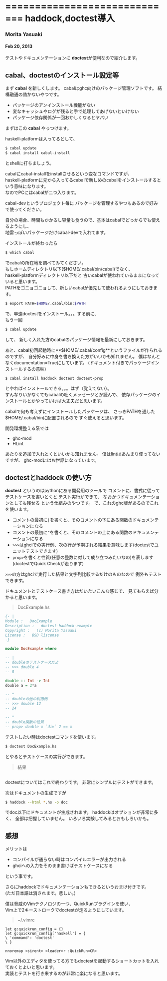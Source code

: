 =============================
haddock,doctest導入
=============================

### Morita Yasuaki
#### Feb 20, 2013

テストやドキュメンテーションに
**doctest**が便利なので紹介します。

cabal、doctestのインストール設定等
---------------------------------

まず **cabal** を新しくします。
cabalはghc向けのパッケージ管理ソフトです。
結構融通の効かないやつです。

+ パッケージのアンインストール機能がない
+ 変なキャッシュやログが残ると手で処理してあげないといけない
+ パッケージ依存関係が一回おかしくなるとヤバい


まずはこの **cabal** やっつけます。

haskell-platformは入ってるとして、

```bash
$ cabal update
$ cabal install cabal-install
```

とshellに打ちましょう。

cabalにcabal-installをinstallさせるという変なコマンドですが、  
haskell-platformに元から入ってるcabalで新しめのcabalをインストールするという意味になります。  
なのでPCにはcabalが二つ入ります。

cabal-devというプロジェクト毎に
パッケージを管理するやつもあるので好みで使ってください。

自分の場合、時間もかかるし容量も食うので、基本はcabalでどっからでも使えるようにし、  
地雷っぽいパッケージだけcabal-devで入れてます。

インストールが終わったら

```bash
$ which cabal
```

でcabalの所在地を調べてみてください。  
もしホームディレクトリ以下($HOME/.cabal/bin/cabal)でなく、  
haskell-platformディレクトリ以下だと
古いcabalが使われているままになっていると思います。  
PATHをゴニョゴニョして、新しいcabalが優先して使われるようにしておきます。

```bash
$ export PATH=$HOME/.cabal/bin:$PATH
```


で、早速doctestをインストール。。。する前に、  
もう一回

```bash
$ cabal update
```

して、
新しく入れた方のcabalのパッケージ情報を最新にしておきます。


あと、cabal初回起動時に**$HOME/.cabal/config**というファイルが作られるのですが、
自分好みに中身を書き換えた方がいいかも知れません。
僕はなんとなくdocumentation=Trueにしています。
(ドキュメント付きでパッケージインストールするの意味)

```bash
$ cabal install haddock doctest doctest-prop
```

とやればインストールできる。。。はず（覚えてない）。  
すんなりいかなくてもcabalの吐くメッセージとか読んで、
依存パッケージのインストールとかやっていけば大丈夫だと思います。


cabalで何も考えずにインストールしたパッケージは、
さっきPATHを通した$HOME/.cabal/binに配置されるので
すぐ使えると思います。

開発環境整える系では

+ ghc-mod
+ HLint

あたりを追加で入れとくといいかも知れません。
僕はlintはあんまり使ってないですが、
ghc-modにはお世話になっています。

doctestとhaddock の使い方
-------------------------

**doctest** というのはpythonにある開発用のツールで
コメントに、書式に従ってテストケースを書いとくと
テスト実行ができて、
なおかつドキュメンテーションとしても残せる
という仕組みのやつです。
で、これのghc版があるのでこれを使います。


+ コメントの最初に`|`を書くと、そのコメントの下にある関数のドキュメンテーションになる
+ コメントの最初に`^`を書くと、そのコメントの上にある関数のドキュメンテーションになる
+ `>>>`はghciでの実行例、次の行が予期される結果を意味します(doctestでユニットテストできます)
+ `prop>`を書くと性質(任意の整数に対して成り立つみたいなの)を表します(doctestでQuick Checkが走ります)

`>>>`の方はghciで実行した結果と文字列比較するだけのものなので
例外もテストできます。

ドキュメントとテストケース書き方はだいたいこんな感じで、
見てもらえば分かると思います。

> DocExample.hs

```haskell
{- |
Module :   DocExample
Description :   doctest-haddock-example
Copyright :   (c) Morita Yasuaki
License :   BSD liscense
-}

module DocExample where

-- |
-- doubleのテストケースだよ
-- >>> double 4
-- 8

double :: Int -> Int
double a = 2*a

-- ^
-- doubleの他の利用例
-- >>> double 12
-- 24

-- ^
-- double関数の性質
-- prop> double x `div` 2 == x

```

テストしたい時はdoctestコマンドを使います。

```bash
$ doctest DocExample.hs
```

とやるとテストケースの実行ができます。
> 結果
```
```

doctestについてはこれで終わりです。
非常にシンプルにテストができます。


次はドキュメントの生成ですが

```bash
$ haddock --html *.hs -o doc
```

でdoc以下にドキュメントが生成されます。
haddockはオプションが非常に多く、
全部は把握していません。
いろいろ実験してみるとおもしろいかも。


感想
----

メリットは

+ コンパイルが通らない時はコンパイルエラーが出力される
+ ghciへの入力をそのまま書けばテストケースになる

という事です。

さらにhaddockでドキュメンテーションもできるというおまけ付きです。  
(ただ日本語は消されます。悲しい。)


僕は脅威のVimテクノロジの一つ、QuickRunプラグインを使い、  
Vim上で2キーストロークでdoctestが走るようにしています。  

> ~/.vimrc

```vim
let g:quickrun_config = {}
let g:quickrun_config['haskell'] = {
\ 'command': 'doctest'
\ }

nnoremap <sirent> <leader>r :QuickRun<CR>
```

Vim以外のエディタを使ってる方でもdoctestを起動するショートカットを入れておくとよいと思います。  
実装とテストを行き来するのが非常に楽になると思います。
